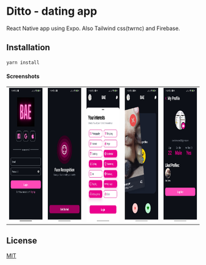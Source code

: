 # Ditto - dating app
React Native app using Expo. Also Tailwind css(twrnc) and Firebase.
## Installation
```bash
yarn install
```

#### Screenshots
<table>
  <tr>
    <td><img src="screenshots/1.jpg" width=480 height=350></td>
    <td><img src="screenshots/2.jpg" width=480 height=350></td>
    <td><img src="screenshots/3.jpg" width=480 height=350></td>
    <td><img src="screenshots/4.jpg" width=480 height=350></td>
    <td><img src="screenshots/5.jpg" width=480 height=350></td>
  </tr>
</table>

## License
[MIT](https://choosealicense.com/licenses/mit/)
